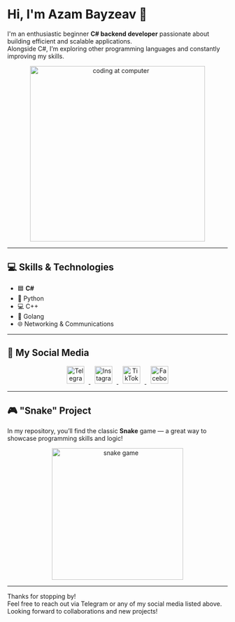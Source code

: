# Hi, I'm Azam Bayzeav 👋

I'm an enthusiastic beginner **C# backend developer** passionate about building efficient and scalable applications.  
Alongside C#, I’m exploring other programming languages and constantly improving my skills.

<p align="center">
  <img src="https://media.giphy.com/media/3o6ZtaO9BZHcOjmErm/giphy.gif" alt="coding at computer" width="400"/>
</p>

---

## 💻 Skills & Technologies

- 🟦 **C#**  
- 🐍 Python  
- 💻 C++  
- 🐹 Golang  
- 🌐 Networking & Communications  

---

## 📱 My Social Media

<p align="center">
  <a href="https://t.me/Programer_1805" target="_blank">
    <img src="https://cdn-icons-png.flaticon.com/48/2111/2111646.png" alt="Telegram" width="40" style="margin: 0 10px;" />
  </a>
  <a href="https://instagram.com/_azaml6_" target="_blank">
    <img src="https://cdn-icons-png.flaticon.com/48/174/174855.png" alt="Instagram" width="40" style="margin: 0 10px;" />
  </a>
  <a href="https://www.tiktok.com/@azaml6_" target="_blank">
    <img src="https://cdn-icons-png.flaticon.com/48/3046/3046123.png" alt="TikTok" width="40" style="margin: 0 10px;" />
  </a>
  <a href="https://www.facebook.com/azam.bayzeav" target="_blank">
    <img src="https://cdn-icons-png.flaticon.com/48/733/733547.png" alt="Facebook" width="40" style="margin: 0 10px;" />
  </a>
</p>

---

## 🎮 "Snake" Project

In my repository, you’ll find the classic **Snake** game — a great way to showcase programming skills and logic!

<p align="center">
  <img src="https://media.giphy.com/media/3o6ZsYnRgA1o4e6Nvu/giphy.gif" alt="snake game" width="300"/>
</p>

---

Thanks for stopping by!  
Feel free to reach out via Telegram or any of my social media listed above.  
Looking forward to collaborations and new projects!

